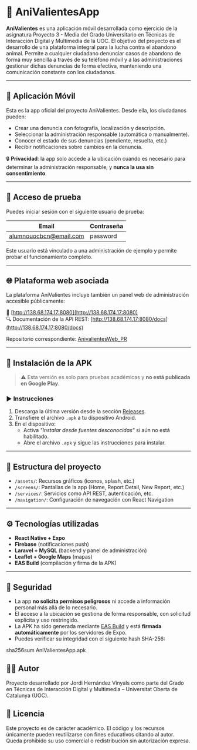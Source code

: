 # 🐾 AniValientesApp

**AniValientes** es una aplicación móvil desarrollada como ejercicio de la asignatura Proyecto 3 - Media del
Grado Universitario en Técnicas de Interacción Digital y Multimedia de la UOC. El objetivo del proyecto es
el desarrollo de una plataforma integral para la lucha contra el abandono animal. Permite a cualquier ciudadano 
denunciar casos de abandono de forma muy sencilla a través de su teléfono móvil y a las administraciones gestionar 
dichas denuncias de forma efectiva, manteniendo una comunicación constante con los ciudadanos.

---

## 📱 Aplicación Móvil


Esta es la app oficial del proyecto AniValientes. Desde ella, los ciudadanos pueden:

- Crear una denuncia con fotografía, localización y descripción.
- Seleccionar la administración responsable (automática o manualmente).
- Conocer el estado de sus denuncias (pendiente, resuelta, etc.)
- Recibir notificaciones sobre cambios en la denuncia.

🔒 **Privacidad**: la app solo accede a la ubicación cuando es necesario para determinar la administración responsable, y **nunca la usa sin consentimiento**.

---

## 🔑 Acceso de prueba

Puedes iniciar sesión con el siguiente usuario de prueba:

| Email                         | Contraseña |
|------------------------------|------------|
| alumnouocbcn@email.com       | password   |

Este usuario está vinculado a una administración de ejemplo y permite probar el funcionamiento completo.

---

## 🌐 Plataforma web asociada

La plataforma AniValientes incluye también un panel web de administración accesible públicamente:

🔗 [http://138.68.174.17:8080](http://138.68.174.17:8080)  
🔍 Documentación de la API REST: [http://138.68.174.17:8080/docs](http://138.68.174.17:8080/docs)

Repositorio correspondiente: [AnivalientesWeb_PR](https://github.com/jourdian/AnivalientesWeb_PR)

---

## 🚀 Instalación de la APK

> ⚠️ Esta versión es solo para pruebas académicas y **no está publicada en Google Play**.

### ▶️ Instrucciones

1. Descarga la última versión desde la sección [Releases](https://github.com/jourdian/AnivalientesApp_PR/releases).
2. Transfiere el archivo `.apk` a tu dispositivo Android.
3. En el dispositivo:
   - Activa *"Instalar desde fuentes desconocidas"* si aún no está habilitado.
   - Abre el archivo `.apk` y sigue las instrucciones para instalar.

---

## 📂 Estructura del proyecto

- `/assets/`: Recursos gráficos (iconos, splash, etc.)
- `/screens/`: Pantallas de la app (Home, Report Detail, New Report, etc.)
- `/services/`: Servicios como API REST, autenticación, etc.
- `/navigation/`: Configuración de navegación con React Navigation

---

## ⚙️ Tecnologías utilizadas

- **React Native + Expo**
- **Firebase** (notificaciones push)
- **Laravel + MySQL** (backend y panel de administración)
- **Leaflet + Google Maps** (mapas)
- **EAS Build** (compilación y firma de la APK)

---

## 🔐 Seguridad

- La app **no solicita permisos peligrosos** ni accede a información personal más allá de lo necesario.
- El acceso a la ubicación se gestiona de forma responsable, con solicitud explícita y uso restringido.
- La APK ha sido generada mediante [EAS Build](https://docs.expo.dev/eas/) y está **firmada automáticamente** por los servidores de Expo.
- Puedes verificar su integridad con el siguiente hash SHA-256:


sha256sum AniValientesApp.apk


## 👨‍💻 Autor

Proyecto desarrollado por Jordi Hernández Vinyals como parte del Grado en Técnicas de Interacción Digital y Multimedia – Universitat Oberta de Catalunya (UOC).


## 📄 Licencia

Este proyecto es de carácter académico. El código y los recursos únicamente pueden reutilizarse con fines educativos citando al autor.
Queda prohibido su uso comercial o redistribución sin autorización expresa.
